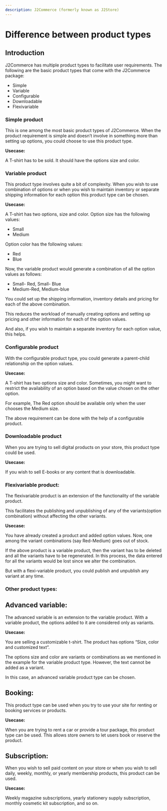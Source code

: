 ```yaml
---
description: J2Commerce (formerly known as J2Store)
---
```


# Difference between product types

## Introduction <a href="#introduction" id="introduction"></a>

J2Commerce has multiple product types to facilitate user requirements. The following are the basic product types that come with the J2Commerce package:

* Simple
* Variable
* Configurable
* Downloadable
* Flexivariable

### Simple product <a href="#simple-product" id="simple-product"></a>

This is one among the most basic product types of J2Commerce. When the product requirement is simple and doesn’t involve in something more than setting up options, you could choose to use this product type.

**Usecase:**

A T-shirt has to be sold. It should have the options size and color.

### Variable product <a href="#variable-product" id="variable-product"></a>

This product type involves quite a bit of complexity. When you wish to use combination of options or when you wish to maintain inventory or separate shipping information for each option this product type can be chosen.

**Usecase:**

A T-shirt has two options, size and color. Option size has the following values:

* Small
* Medium

Option color has the following values:

* Red
* Blue

Now, the variable product would generate a combination of all the option values as follows:

* Small- Red, Small- Blue
* Medium-Red, Medium-blue

You could set up the shipping information, inventory details and pricing for each of the above combination.

This reduces the workload of manually creating options and setting up pricing and other information for each of the option values.

And also, if you wish to maintain a separate inventory for each option value, this helps.

### Configurable product <a href="#configurable-product" id="configurable-product"></a>

With the configurable product type, you could generate a parent-child relationship on the option values.

**Usecase:**

A T-shirt has two options size and color. Sometimes, you might want to restrict the availability of an option based on the value chosen on the other option.

For example, The Red option should be available only when the user chooses the Medium size.

The above requirement can be done with the help of a configurable product.

### Downloadable product <a href="#downloadable-product" id="downloadable-product"></a>

When you are trying to sell digital products on your store, this product type could be used.

**Usecase:**

If you wish to sell E-books or any content that is downloadable.

### Flexivariable product: <a href="#flexivariable-product" id="flexivariable-product"></a>

The flexivariable product is an extension of the functionality of the variable product.

This facilitates the publishing and unpublishing of any of the variants(option combination) without affecting the other variants.

**Usecase:**

You have already created a product and added option values. Now, one among the variant combinations (say Red-Medium) goes out of stock.

If the above product is a variable product, then the variant has to be deleted and all the variants have to be regenerated. In this process, the data entered for all the variants would be lost since we alter the combination.

But with a flexi-variable product, you could publish and unpublish any variant at any time.

### Other product types: <a href="#other-product-types" id="other-product-types"></a>

## Advanced variable: <a href="#advanced-variable" id="advanced-variable"></a>

The advanced variable is an extension to the variable product. With a variable product, the options added to it are considered only as variants.

**Usecase:**

You are selling a customizable t-shirt. The product has options “Size, color and customized text”.

The options size and color are variants or combinations as we mentioned in the example for the variable product type. However, the text cannot be added as a variant.

In this case, an advanced variable product type can be chosen.

## Booking: <a href="#booking" id="booking"></a>

This product type can be used when you try to use your site for renting or booking services or products.

**Usecase:**

When you are trying to rent a car or provide a tour package, this product type can be used. This allows store owners to let users book or reserve the product.

## Subscription: <a href="#subscription" id="subscription"></a>

When you wish to sell paid content on your store or when you wish to sell daily, weekly, monthly, or yearly membership products, this product can be used.

**Usecase:**

Weekly magazine subscriptions, yearly stationery supply subscription, monthly cosmetic kit subscription, and so on.
